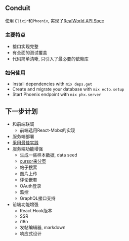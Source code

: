 ## Conduit

使用 `Elixir`和`Phoenix`, 实现了[RealWorld API Spec](https://github.com/gothinkster/realworld/tree/master/api) 

###  主要特点
- 接口实现完整
- 有全面的测试覆盖
- 代码简单清晰, 只引入了最必要的依赖库

### 如何使用
- Install dependencies with `mix deps.get`
- Create and migrate your database with `mix ecto.setup`
- Start Phoenix endpoint with `mix phx.server`

## 下一步计划

- 和前端联调
    - 前端选用React-Mobx的实现
- 服务端部署
- [采用最佳实践](https://github.com/mirego/elixir-boilerplate)
- 服务端功能增强
    - 生成一些样本数据, data seed 
    - [cursor来分页](https://github.com/bleacherreport/ecto_cursor_pagination)
    - 帖子搜索
    - 图片上传
    - 评论嵌套    
    - OAuth登录
    - 监控
    - GraphQL接口支持
- 前端功能增强
  - React Hook版本
  - SSR 
  - i18n
  - 发帖编辑器, markdown
  - 响应式设计

